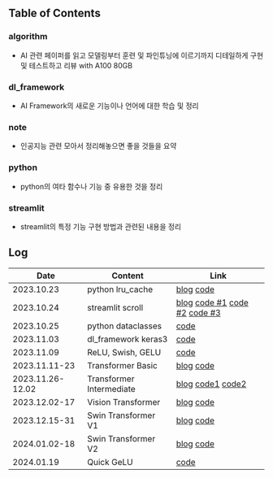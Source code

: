 ## Table of Contents
### algorithm
- AI 관련 페이퍼를 읽고 모델링부터 훈련 및 파인튜닝에 이르기까지 디테일하게 구현 및 테스트하고 리뷰 with A100 80GB
### dl_framework
- AI Framework의 새로운 기능이나 언어에 대한 학습 및 정리
### note
- 인공지능 관련 모아서 정리해놓으면 좋을 것들을 요약
### python
- python의 여타 함수나 기능 중 유용한 것을 정리
### streamlit
- streamlit의 특정 기능 구현 방법과 관련된 내용을 정리


## Log
| Date | Content | Link |
| ----------------- | ---- | ------------- |
| 2023.10.23 | python lru_cache | [blog](https://brunch.co.kr/@bfcced03a6054df/8) [code](/python/lru_study.ipynb) |
| 2023.10.24 | streamlit scroll | [blog](https://brunch.co.kr/@bfcced03a6054df/9) [code #1](/streamlit/scroll_1st.py) [code #2](/streamlit/scroll_2nd.py) [code #3](/streamlit/scroll_3rd.py) |
| 2023.10.25 | python dataclasses | [code](/python/dataclass_study.ipynb) |
| 2023.11.03 | dl_framework keras3 | [code](/dl_framework/keras3.ipynb) |
| 2023.11.09 | ReLU, Swish, GELU | [code](/note/activation.ipynb) |
| 2023.11.11-23 | Transformer Basic | [blog](https://brunch.co.kr/@bfcced03a6054df/10) [code](/algorithm/01.transformer_introduce/01.transformer_introduce.ipynb)|
| 2023.11.26-12.02 | Transformer Intermediate | [blog](https://brunch.co.kr/@bfcced03a6054df/11) [code1](/algorithm/02.transformer_intermediate/02.transformer_intermediate.ipynb) [code2](/algorithm/02.transformer_intermediate/02.translator_train.py)|
| 2023.12.02-17 | Vision Transformer | [blog](https://brunch.co.kr/@bfcced03a6054df/12) [code](/algorithm/03.ViT/) |
| 2023.12.15-31 | Swin Transformer V1 | [blog](https://brunch.co.kr/@bfcced03a6054df/13) [code](/algorithm/04.Swin/) |
| 2024.01.02-18 | Swin Transformer V2 | [blog](https://brunch.co.kr/@bfcced03a6054df/14) [code](/algorithm/04.Swin/) |
| 2024.01.19 | Quick GeLU | [code](/note/quick_gelu.ipynb) |